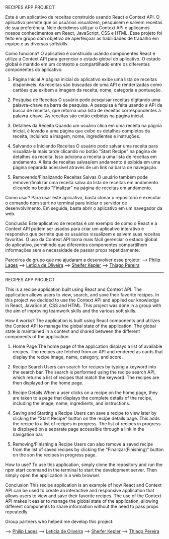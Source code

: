 RECIPES APP PROJECT

Este é um aplicativo de receitas construído usando React e Context API. O aplicativo permite que os usuários visualizem, pesquisem e salvem receitas de sua preferência.
Nele decidimos utilizar o Context API e aplicamos nossos conhecimentos em React, JavaScript, CSS e HTML.
Esse projeto foi feito em grupo com objetivo de aperfeiçoar as habilidades de trabalho em equipe e as diversas softskills.

Como funciona?
O aplicativo é construído usando componentes React e utiliza a Context API para gerenciar o estado global do aplicativo. O estado global é mantido em um contexto e compartilhado entre os diferentes componentes do aplicativo.

1. Página Inicial
A página inicial do aplicativo exibe uma lista de receitas disponíveis. As receitas são buscadas de uma API e renderizadas como cartões que exibem a imagem da receita, nome, categoria e pontuação.

2. Pesquisa de Receitas
O usuário pode pesquisar receitas digitando uma palavra-chave na barra de pesquisa. A pesquisa é feita usando a API de busca de receitas, que retorna uma lista de receitas correspondentes à palavra-chave. As receitas são então exibidas na página inicial.

3. Detalhes da Receita
Quando um usuário clica em uma receita na página inicial, é levado a uma página que exibe os detalhes completos da receita, incluindo a imagem, nome, ingredientes e instruções.

4. Salvando e Iniciando Receitas
O usuário pode salvar uma receita para visualizá-la mais tarde clicando no botão "Start Recipe" na página de detalhes da receita. Isso adiciona a receita a uma lista de receitas em andamento. A lista de receitas salvas/em andamento é exibida em uma página separada acessível através de um link na barra de navegação.

5. Removendo/Finalizando Receitas Salvas
O usuário também pode remover/finalizar uma receita salva da lista de receitas em andamento clicando no botão "Finalizar" na página de receitas em andamento.

Como usar?
Para usar este aplicativo, basta clonar o repositório e executar o comando npm start no terminal para iniciar o servidor de desenvolvimento. Em seguida, basta abrir o aplicativo em um navegador da web.

Conclusão
Este aplicativo de receitas é um exemplo de como o React e a Context API podem ser usados para criar um aplicativo interativo e responsivo que permite que os usuários visualizem e salvem suas receitas favoritas. O uso da Context API torna mais fácil gerenciar o estado global do aplicativo, permitindo que diferentes componentes compartilhem informações sem a necessidade de passar props repetidamente.

Parceiros de grupo que me ajudaram a desenvolver esse projeto:
--> <a href="https://github.com/PhilipLages" target="_blank" rel="noreferrer">Philip Lages</a>
--> <a href="https://github.com/Leholive" target="_blank" rel="noreferrer">Letícia de Oliveira</a>
--> <a href="https://github.com/SH-Kepler" target="_blank" rel="noreferrer">Sheifer Kepler</a>
--> <a href="https://github.com/titi0001" target="_blank" rel="noreferrer">Thiago Pereira</a>
_______________________________________________________________________________________________________________

RECIPES APP PROJECT

This is a recipe application built using React and Context API. The application allows users to view, search, and save their favorite recipes.
In this project we decided to use the Context API and applied our knowledge in React, JavaScript, CSS and HTML.
This project was done in a group with the aim of improving teamwork skills and the various soft skills.

How it works?
The application is built using React components and utilizes the Context API to manage the global state of the application. The global state is maintained in a context and shared between the different components of the application.

1. Home Page
The home page of the application displays a list of available recipes. The recipes are fetched from an API and rendered as cards that display the recipe image, name, category, and score.

2. Recipe Search
Users can search for recipes by typing a keyword into the search bar. The search is performed using the recipe search API, which returns a list of recipes that match the keyword. The recipes are then displayed on the home page.

3. Recipe Details
When a user clicks on a recipe on the home page, they are taken to a page that displays the complete details of the recipe, including the image, name, ingredients, and instructions.

4. Saving and Starting a Recipe
Users can save a recipe to view later by clicking the "Start Recipe" button on the recipe details page. This adds the recipe to a list of recipes in progress. The list of recipes in progress is displayed on a separate page accessible through a link in the navigation bar.

5. Removing/Finishing a Recipe
Users can also remove a saved recipe from the list of saved recipes by clicking the "Finalizar(Finishing)" button on the son the recipes in progress page.

How to use?
To use this application, simply clone the repository and run the npm start command in the terminal to start the development server. Then simply open the application in a web browser.

Conclusion
This recipe application is an example of how React and Context API can be used to create an interactive and responsive application that allows users to view and save their favorite recipes. The use of the Context API makes it easier to manage the global state of the application, allowing different components to share information without the need to pass props repeatedly.

Group partners who helped me develop this project:

--> <a href="https://github.com/PhilipLages" target="_blank" rel="noreferrer">Philip Lages</a>
--> <a href="https://github.com/Leholive" target="_blank" rel="noreferrer">Letícia de Oliveira</a>
--> <a href="https://github.com/SH-Kepler" target="_blank" rel="noreferrer">Sheifer Kepler</a>
--> <a href="https://github.com/titi0001" target="_blank" rel="noreferrer">Thiago Pereira</a>